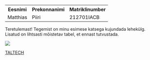 <table>
  <tr>
    <th>Eesnimi</th>
    <th>Prekonnanimi</th>
    <th>Matriklinumber</th>
  <tr>
    <td>Matthias</td>
    <td>Piiri</td>
    <td>212701IACB</td>
<table>
<p>
Teretulemast! Tegemist on minu esimese katsega kujundada lehekülg. Lisatud on lihtsasti mõistetav tabel, et ennast tutvustada.
<p>
 <img src="https://avatars.mds.yandex.net/i?id=67e9eb41c8983870df29d6704dcf7c43-4579607-images-thumbs&n=13">

  <a href="https://taltech.ee/">TALTECH</a>

